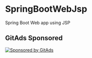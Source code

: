 # SpringBootWebJsp
Spring Boot Web app using JSP

## GitAds Sponsored
[![Sponsored by GitAds](https://gitads.dev/v1/ad-serve?source=arnabnandy7/springbootwebjsp@github)](https://gitads.dev/v1/ad-track?source=arnabnandy7/springbootwebjsp@github)

